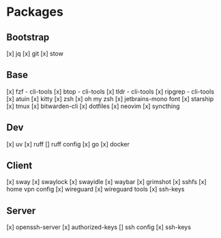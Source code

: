 # Packages
## Bootstrap
[x] jq
[x] git
[x] stow

## Base
[x] fzf - cli-tools
[x] btop - cli-tools
[x] tldr - cli-tools
[x] ripgrep - cli-tools
[x] atuin
[x] kitty
[x] zsh
[x] oh my zsh
[x] jetbrains-mono font
[x] starship
[x] tmux
[x] bitwarden-cli
[x] dotfiles
[x] neovim
[x] syncthing

## Dev
[x] uv
[x] ruff
[] ruff config
[x] go
[x] docker

## Client
[x] sway
[x] swaylock
[x] swayidle
[x] waybar
[x] grimshot
[x] sshfs
[x] home vpn config
[x] wireguard
[x] wireguard tools
[x] ssh-keys

## Server
[x] openssh-server
[x] authorized-keys
[] ssh config
[x] ssh-keys
